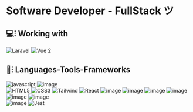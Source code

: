 <h1> Software Developer - FullStack  ツ </h1>
<h2>💻⁝ Working with</h2>

![Laravel](https://img.shields.io/badge/Laravel-253F7C?style=for-the-badge&logo=laravel&logoColor=white)
![Vue 2](https://img.shields.io/badge/Vue%202-0F193E?style=for-the-badge&logo=vue.js&logoColor=white)


<h2 >📘⁝ Languages-Tools-Frameworks<br></h2>

![javascript](https://img.shields.io/badge/JavaScript-0F193E?style=for-the-badge&logo=javascript&logoColor=white)
![image](https://img.shields.io/badge/TypeScript-253F7C?style=for-the-badge&logo=typescript&logoColor=white)<br>
![HTML5](https://img.shields.io/badge/html5-0F193E?style=for-the-badge&logo=html5&logoColor=white)
![CSS3](https://img.shields.io/badge/css-253F7C?style=for-the-badge&logo=css3&logoColor=white)
![Tailwind](https://img.shields.io/badge/Tailwind-0F193E?style=for-the-badge&logo=tailwind-css&logoColor=white)
![React](https://img.shields.io/badge/React-253F7C?style=for-the-badge&logo=react&logoColor=white)
 ![image](https://img.shields.io/badge/Node%20js-253F7C?style=for-the-badge&logo=nodedotjs&logoColor=white)
![image](https://img.shields.io/badge/Express%20js-0F193E?style=for-the-badge&logo=express&logoColor=white)
![image](https://img.shields.io/badge/nestjs-253F7C?style=for-the-badge&logo=nestjs&logoColor=white)
![image](https://img.shields.io/badge/fastify-0F193E?style=for-the-badge&logo=fastify&logoColor=white) <br>
![image](https://img.shields.io/badge/PostgreSQL-253F7C?style=for-the-badge&logo=postgresql&logoColor=white) 
![image](https://img.shields.io/badge/Prisma-0F193E?style=for-the-badge&logo=Prisma&logoColor=white)<br>
![image](https://img.shields.io/badge/Vite-253F7C?style=for-the-badge&logo=vite&logoColor=white)
![Jest](https://img.shields.io/badge/-jest-0F193E?style=for-the-badge&logo=jest&logoColor=white)
<br>



